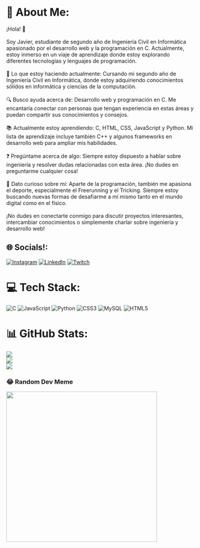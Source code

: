 # 💫 About Me:
¡Hola! 👋<br><br>Soy Javier, estudiante de segundo año de Ingeniería Civil en Informática apasionado por el desarrollo web y la programación en C. Actualmente, estoy inmerso en un viaje de aprendizaje donde estoy explorando diferentes tecnologías y lenguajes de programación.<br><br>📘 Lo que estoy haciendo actualmente: Cursando mi segundo año de Ingeniería Civil en Informática, donde estoy adquiriendo conocimientos sólidos en informática y ciencias de la computación.<br><br>🔍 Busco ayuda acerca de: Desarrollo web y programación en C. Me encantaría conectar con personas que tengan experiencia en estas áreas y puedan compartir sus conocimientos y consejos.<br><br>📚 Actualmente estoy aprendiendo: C, HTML, CSS, JavaScript y Python. Mi lista de aprendizaje incluye también C++ y algunos frameworks en desarrollo web para ampliar mis habilidades.<br><br>❓ Pregúntame acerca de algo: Siempre estoy dispuesto a hablar sobre ingeniería y resolver dudas relacionadas con esta área. ¡No dudes en preguntarme cualquier cosa!<br><br>🌟 Dato curioso sobre mí: Aparte de la programación, también me apasiona el deporte, especialmente el Freerunning y el Tricking. Siempre estoy buscando nuevas formas de desafiarme a mí mismo tanto en el mundo digital como en el físico.<br><br>¡No dudes en conectarte conmigo para discutir proyectos interesantes, intercambiar conocimientos o simplemente charlar sobre ingeniería y desarrollo web!


## 🌐 Socials!:
[![Instagram](https://img.shields.io/badge/Instagram-%23E4405F.svg?logo=Instagram&logoColor=white)](https://instagram.com/javieer.fc) [![LinkedIn](https://img.shields.io/badge/LinkedIn-%230077B5.svg?logo=linkedin&logoColor=white)](https://linkedin.com/in/javier-farías-cárcamo-92761828b/) [![Twitch](https://img.shields.io/badge/Twitch-%239146FF.svg?logo=Twitch&logoColor=white)](https://twitch.tv/ZAPALLO) 

# 💻 Tech Stack:
![C](https://img.shields.io/badge/c-%2300599C.svg?style=for-the-badge&logo=c&logoColor=white) ![JavaScript](https://img.shields.io/badge/javascript-%23323330.svg?style=for-the-badge&logo=javascript&logoColor=%23F7DF1E) ![Python](https://img.shields.io/badge/python-3670A0?style=for-the-badge&logo=python&logoColor=ffdd54) ![CSS3](https://img.shields.io/badge/css3-%231572B6.svg?style=for-the-badge&logo=css3&logoColor=white) ![MySQL](https://img.shields.io/badge/mysql-%2300000f.svg?style=for-the-badge&logo=mysql&logoColor=white) ![HTML5](https://img.shields.io/badge/html5-%23E34F26.svg?style=for-the-badge&logo=html5&logoColor=white)
# 📊 GitHub Stats:
![](https://github-readme-stats.vercel.app/api?username=Zapalloman&theme=tokyonight&hide_border=true&include_all_commits=false&count_private=false)<br/>
![](https://github-readme-streak-stats.herokuapp.com/?user=Zapalloman&theme=tokyonight&hide_border=true)<br/>
![](https://github-readme-stats.vercel.app/api/top-langs/?username=Zapalloman&theme=tokyonight&hide_border=true&include_all_commits=false&count_private=false&layout=compact)

### 😂 Random Dev Meme
<img src='https://randommeme-five.vercel.app/' style="height: 400px;"/>


